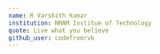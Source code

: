 ```yaml
---
name: R Varshith Kumar
institution: NMAM Institue of Technology
quote: Live what you believe
github_user: codefromrvk
---
```

